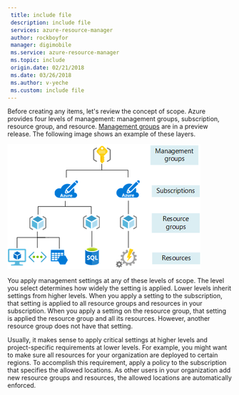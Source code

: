 ```yaml
---
 title: include file
 description: include file
 services: azure-resource-manager
 author: rockboyfor
 manager: digimobile
 ms.service: azure-resource-manager
 ms.topic: include
 origin.date: 02/21/2018
 ms.date: 03/26/2018
 ms.author: v-yeche
 ms.custom: include file
---
```


Before creating any items, let's review the concept of scope. Azure provides four levels of management: management groups, subscription, resource group, and resource. [Management groups](../articles/billing/billing-enterprise-mgmt-group-overview.md) are in a preview release. The following image shows an example of these layers.

![Scope](./media/resource-manager-governance-scope/scope-levels.png)

You apply management settings at any of these levels of scope. The level you select determines how widely the setting is applied. Lower levels inherit settings from higher levels. When you apply a setting to the subscription, that setting is applied to all resource groups and resources in your subscription. When you apply a setting on the resource group, that setting is applied the resource group and all its resources. However, another resource group does not have that setting.

Usually, it makes sense to apply critical settings at higher levels and project-specific requirements at lower levels. For example, you might want to make sure all resources for your organization are deployed to certain regions. To accomplish this requirement, apply a policy to the subscription that specifies the allowed locations. As other users in your organization add new resource groups and resources, the allowed locations are automatically enforced.
<!--ms.date: 03/26/2018 -->